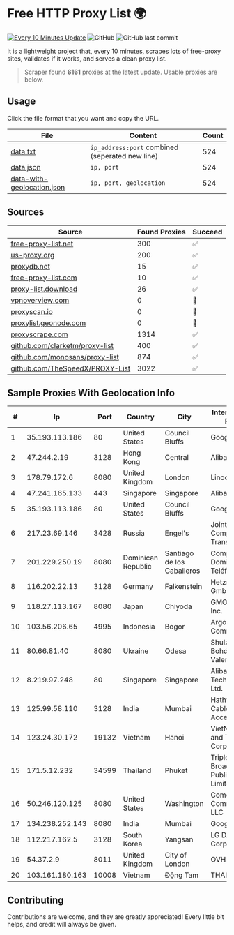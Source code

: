 
# Free HTTP Proxy List 🌍

[![Every 10 Minutes Update](https://github.com/mertguvencli/http-proxy-list/actions/workflows/main.yml/badge.svg?branch=main)](https://github.com/mertguvencli/http-proxy-list/actions/workflows/main.yml)
![GitHub](https://img.shields.io/github/license/mertguvencli/http-proxy-list)
![GitHub last commit](https://img.shields.io/github/last-commit/mertguvencli/http-proxy-list)

It is a lightweight project that, every 10 minutes, scrapes lots of free-proxy sites, validates if it works, and serves a clean proxy list.


> Scraper found **6161** proxies at the latest update. Usable proxies are below.

## Usage

Click the file format that you want and copy the URL.


|File|Content|Count|
|----|-------|-----|
|[data.txt](https://raw.githubusercontent.com/mertguvencli/http-proxy-list/main/proxy-list/data.txt)|`ip_address:port` combined (seperated new line)|524|
|[data.json](https://raw.githubusercontent.com/mertguvencli/http-proxy-list/main/proxy-list/data.json)|`ip, port`|524|
|[data-with-geolocation.json](https://raw.githubusercontent.com/mertguvencli/http-proxy-list/main/proxy-list/data-with-geolocation.json)|`ip, port, geolocation`|524|

## Sources

|Source|Found Proxies|Succeed|
|------|-------------|-------|
|[free-proxy-list.net](https://free-proxy-list.net)|300|✅|
|[us-proxy.org](https://www.us-proxy.org)|200|✅|
|[proxydb.net](http://proxydb.net)|15|✅|
|[free-proxy-list.com](https://free-proxy-list.com/?page=&port=&type%5B%5D=http&type%5B%5D=https&up_time=0&search=Search)|10|✅|
|[proxy-list.download](https://www.proxy-list.download/HTTP)|26|✅|
|[vpnoverview.com](https://vpnoverview.com/privacy/anonymous-browsing/free-proxy-servers)|0|🚫|
|[proxyscan.io](https://www.proxyscan.io)|0|🚫|
|[proxylist.geonode.com](https://proxylist.geonode.com/api/proxy-list?limit=300&page=1&sort_by=lastChecked&sort_type=desc&protocols=http,https)|0|🚫|
|[proxyscrape.com](https://api.proxyscrape.com/v2/?request=displayproxies&protocol=http&timeout=10000&country=all&ssl=all&anonymity=all)|1314|✅|
|[github.com/clarketm/proxy-list](https://raw.githubusercontent.com/clarketm/proxy-list/master/proxy-list-raw.txt)|400|✅|
|[github.com/monosans/proxy-list](https://raw.githubusercontent.com/monosans/proxy-list/main/proxies/http.txt)|874|✅|
|[github.com/TheSpeedX/PROXY-List](https://raw.githubusercontent.com/TheSpeedX/PROXY-List/master/http.txt)|3022|✅|


## Sample Proxies With Geolocation Info

|#|Ip|Port|Country|City|Internet Service Provider|
|-|--|----|-------|----|-------------------------|
|1|35.193.113.186|80|United States|Council Bluffs|Google LLC|
|2|47.244.2.19|3128|Hong Kong|Central|Alibaba.com LLC|
|3|178.79.172.6|8080|United Kingdom|London|Linode, LLC|
|4|47.241.165.133|443|Singapore|Singapore|Alibaba.com LLC|
|5|35.193.113.186|80|United States|Council Bluffs|Google LLC|
|6|217.23.69.146|3428|Russia|Engel's|Joint Stock Company TransTeleCom|
|7|201.229.250.19|8080|Dominican Republic|Santiago de los Caballeros|Compañía Dominicana de Teléfonos S. A.|
|8|116.202.22.13|3128|Germany|Falkenstein|Hetzner Online GmbH|
|9|118.27.113.167|8080|Japan|Chiyoda|GMO Internet, Inc.|
|10|103.56.206.65|4995|Indonesia|Bogor|Argon Data Communication|
|11|80.66.81.40|8080|Ukraine|Odesa|Shulzhenko Bohdana Valentynivna|
|12|8.219.97.248|80|Singapore|Singapore|Alibaba (US) Technology Co., Ltd.|
|13|125.99.58.110|3128|India|Mumbai|Hathway IP over Cable Internet Access|
|14|123.24.30.172|19132|Vietnam|Hanoi|VietNam Post and Telecom Corporation|
|15|171.5.12.232|34599|Thailand|Phuket|Triple T Broadband Public Company Limited|
|16|50.246.120.125|8080|United States|Washington|Comcast Cable Communications, LLC|
|17|134.238.252.143|8080|India|Mumbai|Google LLC|
|18|112.217.162.5|3128|South Korea|Yangsan|LG DACOM Corporation|
|19|54.37.2.9|8011|United Kingdom|City of London|OVH SAS|
|20|103.161.180.163|10008|Vietnam|Động Tam|THAIAN|



## Contributing

Contributions are welcome, and they are greatly appreciated! Every
little bit helps, and credit will always be given.

